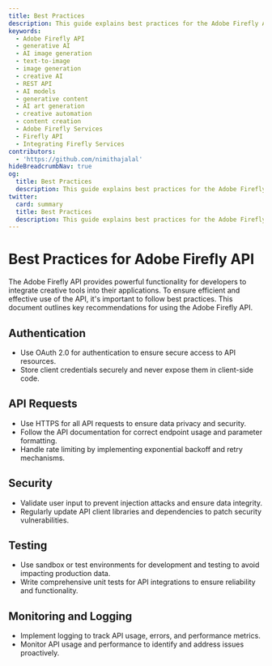 ```yaml
---
title: Best Practices
description: This guide explains best practices for the Adobe Firefly API.
keywords:
  - Adobe Firefly API
  - generative AI
  - AI image generation
  - text-to-image
  - image generation
  - creative AI
  - REST API
  - AI models
  - generative content
  - AI art generation
  - creative automation
  - content creation
  - Adobe Firefly Services
  - Firefly API
  - Integrating Firefly Services
contributors:
  - 'https://github.com/nimithajalal'
hideBreadcrumbNav: true
og:
  title: Best Practices
  description: This guide explains best practices for the Adobe Firefly API.
twitter:
  card: summary
  title: Best Practices
  description: This guide explains best practices for the Adobe Firefly API.
---
```


# Best Practices for Adobe Firefly API

The Adobe Firefly API provides powerful functionality for developers to integrate creative tools into their applications. To ensure efficient and effective use of the API, it's important to follow best practices. This document outlines key recommendations for using the Adobe Firefly API.

## Authentication

- Use OAuth 2.0 for authentication to ensure secure access to API resources.
- Store client credentials securely and never expose them in client-side code.

## API Requests

- Use HTTPS for all API requests to ensure data privacy and security.
- Follow the API documentation for correct endpoint usage and parameter formatting.
- Handle rate limiting by implementing exponential backoff and retry mechanisms.

## Security

- Validate user input to prevent injection attacks and ensure data integrity.
- Regularly update API client libraries and dependencies to patch security vulnerabilities.

## Testing

- Use sandbox or test environments for development and testing to avoid impacting production data.
- Write comprehensive unit tests for API integrations to ensure reliability and functionality.

## Monitoring and Logging

- Implement logging to track API usage, errors, and performance metrics.
- Monitor API usage and performance to identify and address issues proactively.
